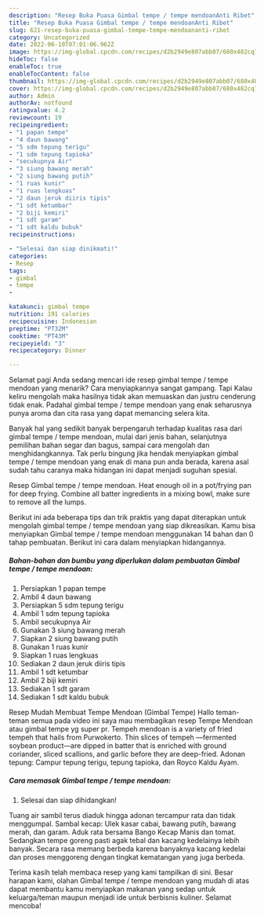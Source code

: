 ```yaml
---
description: "Resep Buka Puasa Gimbal tempe / tempe mendoanAnti Ribet"
title: "Resep Buka Puasa Gimbal tempe / tempe mendoanAnti Ribet"
slug: 621-resep-buka-puasa-gimbal-tempe-tempe-mendoananti-ribet
category: Uncategorized
date: 2022-06-10T07:01:06.962Z
image: https://img-global.cpcdn.com/recipes/d2b2949e807abb07/680x482cq70/gimbal-tempe-tempe-mendoan-foto-resep-utama.jpg
hideToc: false
enableToc: true
enableTocContent: false
thumbnail: https://img-global.cpcdn.com/recipes/d2b2949e807abb07/680x482cq70/gimbal-tempe-tempe-mendoan-foto-resep-utama.jpg
cover: https://img-global.cpcdn.com/recipes/d2b2949e807abb07/680x482cq70/gimbal-tempe-tempe-mendoan-foto-resep-utama.jpg
author: Admin
authorAv: notfound
ratingvalue: 4.2
reviewcount: 19
recipeingredient:
- "1 papan tempe"
- "4 daun bawang"
- "5 sdm tepung terigu"
- "1 sdm tepung tapioka"
- "secukupnya Air"
- "3 siung bawang merah"
- "2 siung bawang putih"
- "1 ruas kunir"
- "1 ruas lengkuas"
- "2 daun jeruk diiris tipis"
- "1 sdt ketumbar"
- "2 biji kemiri"
- "1 sdt garam"
- "1 sdt kaldu bubuk"
recipeinstructions:

- "Selesai dan siap dinikmati!"
categories:
- Resep
tags:
- gimbal
- tempe
- 

katakunci: gimbal tempe  
nutrition: 191 calories
recipecuisine: Indonesian
preptime: "PT32M"
cooktime: "PT43M"
recipeyield: "3"
recipecategory: Dinner

---
```



Selamat pagi Anda sedang mencari ide resep gimbal tempe / tempe mendoan yang menarik? Cara menyiapkannya sangat gampang. Tapi Kalau keliru mengolah maka hasilnya tidak akan memuaskan dan justru cenderung tidak enak. Padahal gimbal tempe / tempe mendoan yang enak seharusnya punya aroma dan cita rasa yang dapat memancing selera kita.


Banyak hal yang sedikit banyak berpengaruh terhadap kualitas rasa dari gimbal tempe / tempe mendoan, mulai dari jenis bahan, selanjutnya pemilihan bahan segar dan bagus, sampai cara mengolah dan menghidangkannya. Tak perlu bingung jika hendak menyiapkan gimbal tempe / tempe mendoan yang enak di mana pun anda berada, karena asal sudah tahu caranya maka hidangan ini dapat menjadi suguhan spesial.

Resep Gimbal tempe / tempe mendoan. Heat enough oil in a pot/frying pan for deep frying. Combine all batter ingredients in a mixing bowl, make sure to remove all the lumps.


Berikut ini ada beberapa tips dan trik praktis yang dapat diterapkan untuk mengolah gimbal tempe / tempe mendoan yang siap dikreasikan. Kamu bisa menyiapkan Gimbal tempe / tempe mendoan menggunakan 14 bahan dan 0 tahap pembuatan. Berikut ini cara dalam menyiapkan hidangannya.

<!--inarticleads1-->

##### Bahan-bahan dan bumbu yang diperlukan dalam pembuatan Gimbal tempe / tempe mendoan:

1. Persiapkan 1 papan tempe
1. Ambil 4 daun bawang
1. Persiapkan 5 sdm tepung terigu
1. Ambil 1 sdm tepung tapioka
1. Ambil secukupnya Air
1. Gunakan 3 siung bawang merah
1. Siapkan 2 siung bawang putih
1. Gunakan 1 ruas kunir
1. Siapkan 1 ruas lengkuas
1. Sediakan 2 daun jeruk diiris tipis
1. Ambil 1 sdt ketumbar
1. Ambil 2 biji kemiri
1. Sediakan 1 sdt garam
1. Sediakan 1 sdt kaldu bubuk


Resep Mudah Membuat Tempe Mendoan (Gimbal Tempe) Hallo teman-teman semua pada video ini saya mau membagikan resep Tempe Mendoan atau gimbal tempe yg super pr. Tempeh mendoan is a variety of fried tempeh that hails from Purwokerto. Thin slices of tempeh —fermented soybean product—are dipped in batter that is enriched with ground coriander, sliced scallions, and garlic before they are deep-fried. Adonan tepung: Campur tepung terigu, tepung tapioka, dan Royco Kaldu Ayam. 

<!--inarticleads2-->

##### Cara memasak Gimbal tempe / tempe mendoan:


1. Selesai dan siap dihidangkan!

Tuang air sambil terus diaduk hingga adonan tercampur rata dan tidak menggumpal. Sambal kecap: Ulek kasar cabai, bawang putih, bawang merah, dan garam. Aduk rata bersama Bango Kecap Manis dan tomat. Sedangkan tempe goreng pasti agak tebal dan kacang kedelainya lebih banyak. Secara rasa memang berbeda karena banyaknya kacang kedelai dan proses menggoreng dengan tingkat kematangan yang juga berbeda. 

Terima kasih telah membaca resep yang kami tampilkan di sini. Besar harapan kami, olahan Gimbal tempe / tempe mendoan yang mudah di atas dapat membantu kamu menyiapkan makanan yang sedap untuk keluarga/teman maupun menjadi ide untuk berbisnis kuliner. Selamat mencoba!

